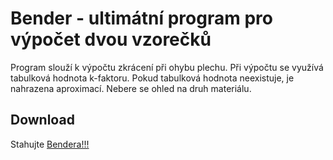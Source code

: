 # Bender - ultimátní program pro výpočet dvou vzorečků

Program slouží k výpočtu zkrácení při ohybu plechu. Při výpočtu se využívá tabulková hodnota k-faktoru. Pokud tabulková hodnota neexistuje, je nahrazena aproximací. Nebere se ohled na druh materiálu.

## Download

Stahujte [Bendera!!!](https://github.com/Pearman91/Bender_perksoft/releases/tag/v1.3.7.1)
